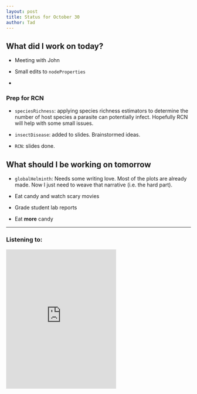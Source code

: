 ```yaml
---
layout: post
title: Status for October 30
author: Tad
---
```



## What did I work on today?

* Meeting with John

* Small edits to `nodeProperties` 

* 

### Prep for RCN

* `speciesRichness`: applying species richness estimators to determine the number of host species a parasite can potentially infect. Hopefully RCN will help with some small issues.

* `insectDisease`: added to slides. Brainstormed ideas. 

* `RCN`: slides done.




## What should I be working on tomorrow

* `globalHelminth`: Needs some writing love. Most of the plots are already made. Now I just need to weave that narrative (i.e. the hard part). 

* Eat candy and watch scary movies

* Grade student lab reports

* Eat **more** candy







---

### Listening to:

<iframe src="https://embed.spotify.com/?uri=spotify:track:6sv9vWQ2erCKGVg1tYLU5z" width="300" height="380" frameborder="0" allowtransparency="true"></iframe>


<i class="fa fa-code" style="color:pink"> </i>

